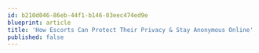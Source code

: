 ```yaml
---
id: b210d046-86eb-44f1-b146-03eec474ed9e
blueprint: article
title: 'How Escorts Can Protect Their Privacy & Stay Anonymous Online'
published: false
---
```

